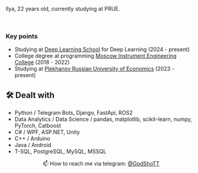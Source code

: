 Ilya, 22 years old, currently studying at PRUE.

<div id="stat" align="center">
    <img src="https://github-profile-summary-cards.vercel.app/api/cards/most-commit-language?username=iGodShoT&theme=github_dark" alt=""/>
    <img src="https://github-profile-summary-cards.vercel.app/api/cards/stats?username=iGodShoT&theme=github_dark" alt=""/>
</div>

### Key points
*   Studying at [Deep Learning School](https://dls.samcs.ru/) for Deep Learning (2024 - present)
*   College degree at programming [Moscow Instrument Engineering College](https://mpt.ru) (2018 - 2022)
*   Studying at [Plekhanov Russian University of Economics](https://рэу.рф) (2023 - present)

## 🛠 Dealt with
*   Python / Telegram Bots, Django, FastApi, ROS2
*   Data Analytics / Data Science / pandas, matplotlib, scikit-learn, numpy, PyTorch, Catboost
*   C# / WPF, ASP.NET, Unity 
*   C++ / Arduino
*   Java / Android
*   T-SQL, PostgreSQL, MySQL, MSSQL

<p align='center'>
   📫 How to reach me via telegram: <a href='https://t.me/godshott'>@GodShoTT</a>
</p>

